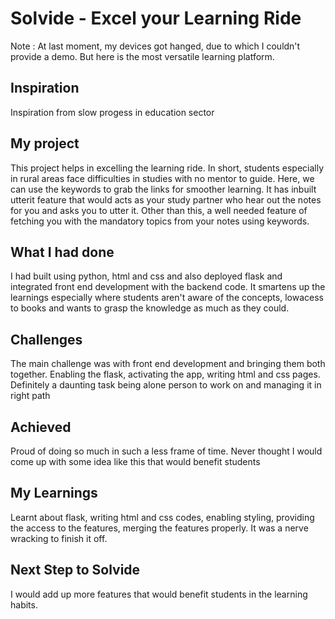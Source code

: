 # Solvide - Excel your Learning Ride

Note : At last moment, my devices got hanged, due to which I couldn't provide a demo. But here is the most versatile learning platform.

## Inspiration

Inspiration from slow progess in education sector

## My project

This project helps in excelling the learning ride. In short, students especially in rural areas face difficulties in studies with no mentor to guide. Here, we can use the keywords to grab the links for smoother learning. It has inbuilt utterit feature that would acts as your study partner who hear out the notes for you and asks you to utter it. Other than this, a well needed feature of fetching you with the mandatory topics from your notes using keywords.  

## What I had done

I had built using python, html and css and also deployed flask and integrated front end development with the backend code. It smartens up the learnings especially where students aren't aware of the concepts, lowacess to books and wants to grasp the knowledge as much as they could. 

## Challenges

The main challenge was with front end development and bringing them both together. Enabling the flask, activating the app, writing html and css pages. Definitely a daunting task being alone person to work on and managing it in right path

## Achieved

Proud of doing so much in such a less frame of time. Never thought I would come up with some idea like this that would benefit students

## My Learnings 

Learnt about flask, writing html and css codes, enabling styling, providing the access to the features, merging the features properly. It was a nerve wracking to finish it off.

## Next Step to Solvide

I would add up more features that would benefit students in the learning habits.
